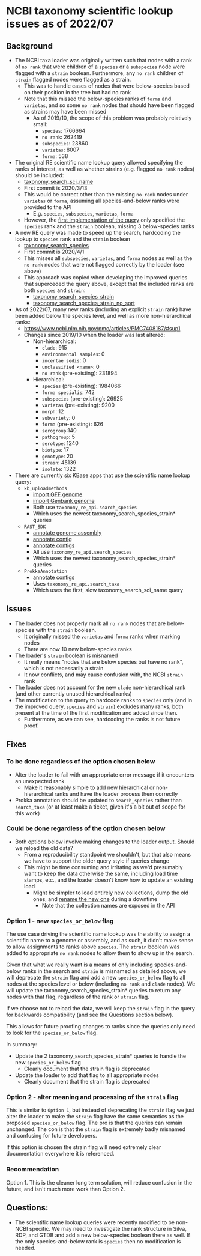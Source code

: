 # NCBI taxonomy scientific lookup issues as of 2022/07

## Background

* The NCBI taxa loader was originally written such that nodes with a rank of `no rank` that
  were children of a `species` or a `subspecies` node were flagged with a `strain` boolean.
  Furthermore, any `no rank` children of `strain` flagged nodes were flagged as a strain.
  * This was to handle cases of nodes that were below-species based on their position in the
    tree but had no rank
  * Note that this missed the below-species ranks of `forma` and `varietas`, and so some
    `no rank` nodes that should have been flagged as strains may have been missed
    * As of 2019/10, the scope of this problem was probably relatively small:
      * `species`: 1766664
      * `no rank`: 262419
      * `subspecies`: 23860
      * `varietas`: 8007
      * `forma`: 538
* The original RE scientific name lookup query allowed specifying the ranks of interest, as well
  as whether strains (e.g. flagged `no rank` nodes) should be included:
  * [taxonomy_search_sci_name](https://github.com/kbase/relation_engine/blob/develop/spec/stored_queries/taxonomy/taxonomy_search_sci_name.yaml)
  * First commit is 2020/3/13
  * This would be correct other than the missing `no rank` nodes under `varietas` or `forma`,
    assuming all species-and-below ranks were provided to the API
    * E.g. `species`, `subspecies`, `varietas`, `forma`
  * However, the [first implementation of the query](https://github.com/kbaseapps/RAST_SDK/pull/73/files) only specified the `species` rank and the `strain` boolean, missing 3 below-species ranks
* A new RE query was made to speed up the search, hardcoding the lookup to `species` rank and the
  `strain` boolean
  * [taxonomy_search_species](https://github.com/kbase/relation_engine/blob/develop/spec/stored_queries/taxonomy/taxonomy_search_species.yaml)
  * First commit is 2020/4/1
  * This misses all `subspecies`, `varietas`, and `forma` nodes as well as the `no rank` nodes
    that were not flagged correctly by the loader (see above)
  * This approach was copied when developing the improved queries that superceded the query above,
    except that the included ranks are both `species` and `strain`:
    * [taxonomy_search_species_strain](https://github.com/kbase/relation_engine/blob/develop/spec/stored_queries/taxonomy/taxonomy_search_species_strain.yaml)
    * [taxonomy_search_species_strain_no_sort](https://github.com/kbase/relation_engine/blob/develop/spec/stored_queries/taxonomy/taxonomy_search_species_strain_no_sort.yaml)
* As of 2022/07, many new ranks (including an explicit `strain` rank) have been added below the
  species level, and well as more non-hierarchical ranks:
  * https://www.ncbi.nlm.nih.gov/pmc/articles/PMC7408187/#sup1
  * Changes since 2019/10 when the loader was last altered:
    * Non-hierarchical:
      * `clade`: 915
      * `environmental samples`: 0
      * `incertae sedis`: 0
      * `unclassified <name>`: 0
      * `no rank` (pre-existing): 231894
    * Hierarchical:
      * `species` (pre-existing): 1984066
      * `forma specialis`: 742
      * `subspecies` (pre-existing): 26925
      * `varietas` (pre-existing): 9200
      * `morph`: 12
      * `subvariety`: 0
      * `forma` (pre-existing): 626
      * `serogroup`:140
      * `pathogroup`: 5
      * `serotype`: 1240
      * `biotype`: 17
      * `genotype`: 20
      * `strain`: 45139
      * `isolate`: 1322
* There are currently six KBase apps that use the scientific name lookup query:
  * `kb_uploadmethods`
    * [import GFF genome](https://github.com/kbaseapps/kb_uploadmethods/blob/d67ff71a675aed5566d257c267689ea0d2a4a8b0/ui/narrative/methods/import_gff_fasta_as_genome_from_staging/spec.json#L110-L116)
    * [import Genbank genome](https://github.com/kbaseapps/kb_uploadmethods/blob/d67ff71a675aed5566d257c267689ea0d2a4a8b0/ui/narrative/methods/import_genbank_as_genome_from_staging/spec.json#L127-L133)
    * Both use `taxonomy_re_api.search_species`
    * Which uses the newest taxonomy_search_species_strain* queries
  * `RAST_SDK` 
    * [annotate genome assembly](https://github.com/kbaseapps/RAST_SDK/blob/f21473955c1394adf25fdaed838a8d84b8950b8c/ui/narrative/methods/annotate_genome_assembly/spec.json#L63-L69)
    * [annotate contig](https://github.com/kbaseapps/RAST_SDK/blob/f21473955c1394adf25fdaed838a8d84b8950b8c/ui/narrative/methods/annotate_contigset/spec.json#L32-L38)
    * [annotate contigs](https://github.com/kbaseapps/RAST_SDK/blob/f21473955c1394adf25fdaed838a8d84b8950b8c/ui/narrative/methods/annotate_contigsets/spec.json#L43-L49)
    * All use `taxonomy_re_api.search_species`
    * Which uses the newest taxonomy_search_species_strain* queries
  * `ProkkaAnnotation`
    * [annotate contigs](https://github.com/kbaseapps/ProkkaAnnotation/blob/1967e07320b1898db0c6998bb4549b7f1187e5a8/ui/narrative/methods/annotate_contigs/spec.json#L35-L41)
    * Uses `taxonomy_re_api.search_taxa`
    * Which uses the first, slow taxonomy_search_sci_name query

## Issues
* The loader does not properly mark all `no rank` nodes that are below-species with the
  `strain` boolean.
  * It originally missed the `varietas` and `forma` ranks when marking nodes
  * There are now 10 new below-species ranks
* The loader's `strain` boolean is misnamed
  * It really means "nodes that are below species but have no rank", which is not necessarily a
    strain
  * It now conflicts, and may cause confusion with, the NCBI `strain` rank
* The loader does not account for the new `clade` non-hierarchical rank (and other currently
  unused hierarchical ranks)
* The modification to the query to hardcode ranks to `species` only (and in the improved query,
  `species` and `strain`) excludes many ranks, both present at the time of the first modification
  and added since then.
  * Furthermore, as we can see, hardcoding the ranks is not future proof.

## Fixes

### To be done regardless of the option chosen below

* Alter the loader to fail with an appropriate error message if it encounters an unexpected rank.
  * Make it reasonably simple to add new hierarchical or non-hierarchical ranks and have the
    loader process them correctly
* Prokka annotation should be updated to `search_species` rather than `search_taxa` (or at least
  make a ticket, given it's a bit out of scope for this work)

### Could be done regardless of the option chosen below

* Both options below involve making changes to the loader output. Should we reload the old data?
  * From a reproducibility standpoint we shouldn't, but that also means we have to support
    the older query style if queries change
  * This might be time consuming and irritating as we'd presumably want to keep the data
    otherwise the same, including load time stamps, etc., and the loader doesn't know how to
    update an existing load
    * Might be simpler to load entirely new collections, dump the old ones, and
      [rename the new one](https://www.arangodb.com/docs/stable/http/collection-modifying.html#rename-collection)
      during a downtime
      * Note that the collection names are exposed in the API

### Option 1 - new `species_or_below` flag

The use case driving the scientific name lookup was the ability to assign a scientific name to
a genome or assembly, and as such, it didn't make sense to allow assignments to ranks above
`species`. The `strain` boolean was added to appropriate `no rank` nodes to allow them to show up
in the search.

Given that what we really want is a means of only including species-and-below ranks in the search
and `strain` is misnamed as detailed above, we will deprecate the `strain` flag and add a new
`species_or_below` flag to all nodes at the species level or below (including `no rank` and `clade`
nodes). We will update the taxonomy_search_species_strain* queries to return any nodes with
that flag, regardless of the rank or `strain` flag.

If we choose not to reload the data, we will keep the `strain` flag in the query for
backwards compatibility (and see the Questions section below).

This allows for future proofing changes to ranks since the queries only need to look for the
`species_or_below` flag.

In summary:
* Update the 2 taxonomy_search_species_strain* queries to handle the new `species_or_below` flag
  * Clearly document that the strain flag is deprecated
* Update the loader to add that flag to all appropriate nodes
  * Clearly document that the strain flag is deprecated

### Option 2 - alter meaning and processing of the `strain` flag

This is similar to `Option 1`, but instead of deprecating the `strain` flag we just alter the
loader to make the `strain` flag have the same semantics as the proposed `species_or_below`
flag. The pro is that the queries can remain unchanged. The con is that the `strain` flag is
extremely badly misnamed and confusing for future developers.  

If this option is chosen the strain flag will need extremely clear documentation everywhere it
is referenced.

### Recommendation

Option 1. This is the cleaner long term solution, will reduce confusion in the future,
and isn't much more work than Option 2.

## Questions:

* The scientific name lookup queries were recently modified to be non-NCBI specific. We may need
  to investigate the rank structure in Silva, RDP, and GTDB and add a new below-species boolean
  there as well. If the only species-and-below rank is `species` then no modification is needed.
